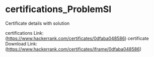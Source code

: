 # certifications_ProblemSl
Certificate details with solution

certifications Link: (https://www.hackerrank.com/certificates/0dfaba048586) <b> </b>
certificate Download Link: (https://www.hackerrank.com/certificates/iframe/0dfaba048586)

